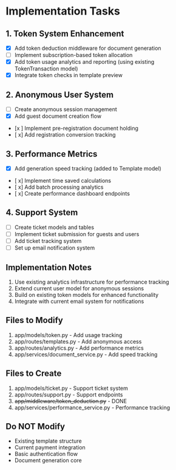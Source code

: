 # Implementation Tasks

## 1. Token System Enhancement
- [x] Add token deduction middleware for document generation
- [ ] Implement subscription-based token allocation
- [x] Add token usage analytics and reporting (using existing TokenTransaction model)
- [x] Integrate token checks in template preview

## 2. Anonymous User System
- [ ] Create anonymous session management
- [x] Add guest document creation flow
- [x ] Implement pre-registration document holding
- [ x] Add registration conversion tracking

## 3. Performance Metrics
- [x] Add generation speed tracking (added to Template model)
- [ x] Implement time saved calculations
- [ x] Add batch processing analytics
- [ x] Create performance dashboard endpoints

## 4. Support System
- [ ] Create ticket models and tables
- [ ] Implement ticket submission for guests and users
- [ ] Add ticket tracking system
- [ ] Set up email notification system

## Implementation Notes
1. Use existing analytics infrastructure for performance tracking
2. Extend current user model for anonymous sessions
3. Build on existing token models for enhanced functionality
4. Integrate with current email system for notifications

## Files to Modify
1. app/models/token.py - Add usage tracking
2. app/routes/templates.py - Add anonymous access
3. app/routes/analytics.py - Add performance metrics
4. app/services/document_service.py - Add speed tracking

## Files to Create
1. app/models/ticket.py - Support ticket system
2. app/routes/support.py - Support endpoints
3. ~~app/middleware/token_deduction.py~~ - DONE
4. app/services/performance_service.py - Performance tracking

## Do NOT Modify
- Existing template structure
- Current payment integration
- Basic authentication flow
- Document generation core
